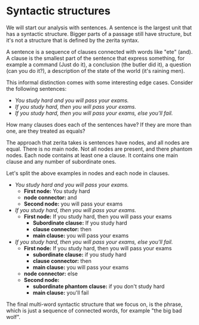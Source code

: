 # Syntactic structures

We will start our analysis with sentences. A sentence is the largest unit that has a
syntactic structure. Bigger parts of a passage still have structure, but it's not a
structure that is defined by the zerita syntax.

A sentence is a sequence of clauses connected with words like "ete" (and). A clause is
the smallest part of the sentence that express something, for example a command (Just do it),
a conclusion (the butler did it), a question (can you do it?), a description of the
state of the world (it's raining men).

This informal distinction comes with some interesting edge cases. Consider the
following sentences:

-   _You study hard and you will pass your exams._
-   _If you study hard, then you will pass your exams._
-   _If you study hard, then you will pass your exams, else you'll fail._

How many clauses does each of the sentences have? If they are more than one, are they
treated as equals?

The approach that zerita takes is sentences have nodes, and all nodes are equal.
There is no main node. Not all nodes are present, and there phantom nodes. Each node
contains at least one a clause. It contains one main clause and any number of
subordinate ones.

Let's split the above examples in nodes and each node in clauses.

-   _You study hard and you will pass your exams._
    -   **First node:** You study hard
    -   **node connector:** and
    -   **Second node:** you will pass your exams
-   _If you study hard, then you will pass your exams._
    -   **First node:** If you study hard, then you will pass your exams
        -   **Subordinate clause:** If you study hard
        -   **clause connector:** then
        -   **main clause:** you will pass your exams
-   _If you study hard, then you will pass your exams, else you'll fail._
    -   **First node:** If you study hard, then you will pass your exams
        -   **subordinate clause:** if you study hard
        -   **clause connector:** then
        -   **main clause:** you will pass your exams
    -   **node connector:** else
    -   **Second node:**
        -   **subordinate phantom clause:** if you don't study hard
        -   **main clause:** you'll fail

The final multi-word syntactic structure that we focus on, is the phrase, which is just
a sequence of connected words, for example "the big bad wolf".

